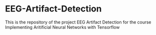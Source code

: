 # EEG-Artifact-Detection

This is the repository of the project EEG Artifact Detection for the course Implementing Aritificial Neural Networks with Tensorflow 